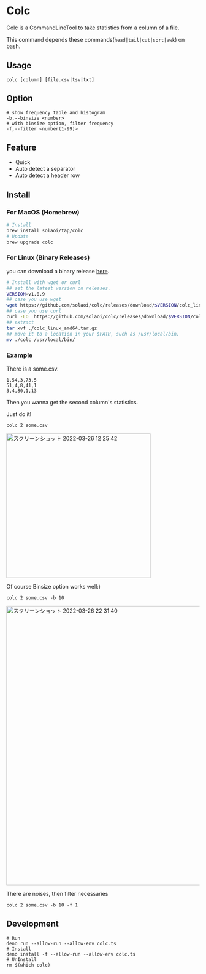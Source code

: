 # Colc

Colc is a CommandLineTool to take statistics from a column of a file.

This command depends these commands(`head|tail|cut|sort|awk`) on bash.

## Usage

```
colc [column] [file.csv|tsv|txt]
```

## Option

```
# show frequency table and histogram
-b,--binsize <number>
# with binsize option, filter frequency
-f,--filter <number(1-99)>
```

## Feature

- Quick
- Auto detect a separator
- Auto detect a header row

## Install

### For MacOS (Homebrew)

```sh
# Install
brew install solaoi/tap/colc
# Update
brew upgrade colc
```

### For Linux (Binary Releases)

you can download a binary release
[here](https://github.com/solaoi/colc/releases).

```sh
# Install with wget or curl
## set the latest version on releases.
VERSION=v1.0.9
## case you use wget
wget https://github.com/solaoi/colc/releases/download/$VERSION/colc_linux_amd64.tar.gz
## case you use curl
curl -LO  https://github.com/solaoi/colc/releases/download/$VERSION/colc_linux_amd64.tar.gz
## extract
tar xvf ./colc_linux_amd64.tar.gz
## move it to a location in your $PATH, such as /usr/local/bin.
mv ./colc /usr/local/bin/
```

### Example

There is a some.csv.

```
1,54,3,73,5
51,4,8,41,1
3,4,80,1,13
```

Then you wanna get the second column's statistics.

Just do it!

```
colc 2 some.csv
```

<img width="376" alt="スクリーンショット 2022-03-26 12 25 42" src="https://user-images.githubusercontent.com/46414076/160223042-11a0e17e-5cd7-4fba-9f97-313d504592d2.png">

Of course Binsize option works well:)

```
colc 2 some.csv -b 10
```

<img width="727" alt="スクリーンショット 2022-03-26 22 31 40" src="https://user-images.githubusercontent.com/46414076/160241857-1d81ff1f-07b4-4cdf-9ba2-c04b58393738.png">

There are noises, then filter necessaries

```
colc 2 some.csv -b 10 -f 1
```

## Development

```
# Run
deno run --allow-run --allow-env colc.ts
# Install
deno install -f --allow-run --allow-env colc.ts
# UnInstall
rm $(which colc)
```
